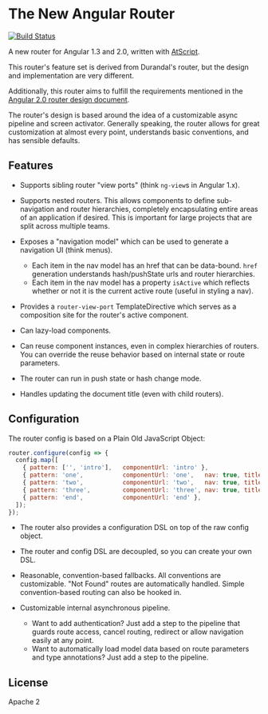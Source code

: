 # The New Angular Router
[![Build Status](https://travis-ci.org/angular/router.svg?branch=master)](https://travis-ci.org/angular/router)

A new router for Angular 1.3 and 2.0, written with
[AtScript](https://docs.google.com/document/d/11YUzC-1d0V1-Q3V0fQ7KSit97HnZoKVygDxpWzEYW0U/).

This router's feature set is derived from Durandal's router, but the design and implementation are
very different.

Additionally, this router aims to fulfill the requirements mentioned in the [Angular 2.0 router design document](https://docs.google.com/document/d/1I3UC0RrgCh9CKrLxeE4sxwmNSBl3oSXQGt9g3KZnTJI).

The router's design is based around the idea of a customizable async pipeline and screen activator.
Generally speaking, the router allows for great customization at almost every point,
understands basic conventions, and has sensible defaults.


## Features

* Supports sibling router "view ports" (think `ng-view`s in Angular 1.x).

* Supports nested routers. This allows components to define sub-navigation and router hierarchies, completely encapsulating entire areas of an application if desired. This is important for large projects that are split across multiple teams.

* Exposes a "navigation model" which can be used to generate a navigation UI (think menus).
  * Each item in the nav model has an href that can be data-bound. `href` generation understands hash/pushState urls and router hierarchies.
  * Each item in the nav model has a property `isActive` which reflects whether or not it is the current active route (useful in styling a nav).

* Provides a `router-view-port` TemplateDirective which serves as a composition site for the router's active component.

* Can lazy-load components.

* Can reuse component instances, even in complex hierarchies of routers. You can override the reuse behavior based on internal state or route parameters.

* The router can run in push state or hash change mode.
* Handles updating the document title (even with child routers).

## Configuration

The router config is based on a Plain Old JavaScript Object:

```javascript
router.configure(config => {
  config.map([
    { pattern: ['', 'intro'],   componentUrl: 'intro' },
    { pattern: 'one',           componentUrl: 'one',   nav: true, title: 'Question 1' },
    { pattern: 'two',           componentUrl: 'two',   nav: true, title: 'Question 2' },
    { pattern: 'three',         componentUrl: 'three', nav: true, title: 'Question 3' },
    { pattern: 'end',           componentUrl: 'end' },
  ]);
});
```

* The router also provides a configuration DSL on top of the raw config object.
* The router and config DSL are decoupled, so you can create your own DSL.
* Reasonable, convention-based fallbacks. All conventions are customizable. "Not Found" routes are automatically handled. Simple convention-based routing can also be hooked in.

* Customizable internal asynchronous pipeline.
  * Want to add authentication? Just add a step to the pipeline that guards route access, cancel routing, redirect or allow navigation easily at any point.
  * Want to automatically load model data based on route parameters and type annotations? Just add a step to the pipeline.





## License
Apache 2
